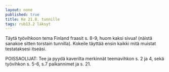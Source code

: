 ```yaml
---
layout: none
published: true
title: Ke 21.8. tunnille
tags: rub13.2 läksyt
---
```

Täytä työvihkoon tema Finland fraasit s. 8-9, huom kaksi sivua! (näistä sanakoe sitten torstain tunnilla). Kokeile täyttää ensin kaikki mitä muistat testataksesi itseäsi.

POISSAOLIJAT:
Tee ja pyydä kaverilta merkinnät teemavihkon s. 2 ja 4, sekä työvihkon s. 5-6, s.7 paikannimet ja s. 21.

